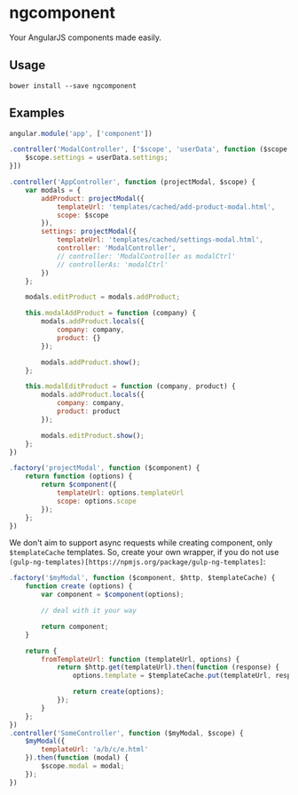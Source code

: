 # ngcomponent

Your AngularJS components made easily.

## Usage
```
bower install --save ngcomponent
```

## Examples
```js
angular.module('app', ['component'])

.controller('ModalController', ['$scope', 'userData', function ($scope, userData) {
	$scope.settings = userData.settings;
}])

.controller('AppController', function (projectModal, $scope) {
	var modals = {
		addProduct: projectModal({
			templateUrl: 'templates/cached/add-product-modal.html',
			scope: $scope
		}),
		settings: projectModal({
			templateUrl: 'templates/cached/settings-modal.html',
			controller: 'ModalController',
			// controller: 'ModalController as modalCtrl'
			// controllerAs: 'modalCtrl'
		})
	};

	modals.editProduct = modals.addProduct;

	this.modalAddProduct = function (company) {
		modals.addProduct.locals({
			company: company,
			product: {}
		});

		modals.addProduct.show();
	};

	this.modalEditProduct = function (company, product) {
		modals.addProduct.locals({
			company: company,
			product: product
		});

		modals.editProduct.show();
	};
})

.factory('projectModal', function ($component) {
	return function (options) {
		return $component({
			templateUrl: options.templateUrl
			scope: options.scope
		});
	};
})
```

We don't aim to support async requests while creating component, only `$templateCache` templates. So, create your own wrapper, if you do not use `(gulp-ng-templates)[https://npmjs.org/package/gulp-ng-templates]`:

```js
.factory('$myModal', function ($component, $http, $templateCache) {
	function create (options) {
		var component = $component(options);

		// deal with it your way

		return component;
	}

	return {
		fromTemplateUrl: function (templateUrl, options) {
			return $http.get(templateUrl).then(function (response) {
				options.template = $templateCache.put(templateUrl, response.data);

				return create(options);
			});
		}
	};
})
.controller('SomeController', function ($myModal, $scope) {
	$myModal({
		templateUrl: 'a/b/c/e.html'
	}).then(function (modal) {
		$scope.modal = modal;
	});
})
```
